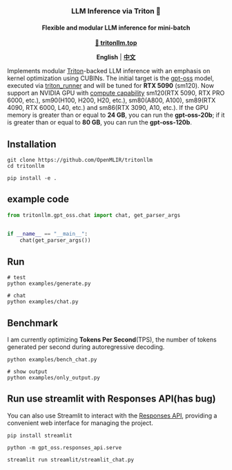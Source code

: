 <h3 align="center">
LLM Inference via Triton 🚀
</h3>

<h4 align="center">
Flexible and modular LLM inference for mini-batch
</h4>

<p align="center">
<a href="https://tritonllm.top"><b>🔗 tritonllm.top</b></a>
</p>

<p align="center">
<a ><b>English</b></a> | <a href="README.zh.md"><b>中文</b></a>
</p>

Implements modular [Triton](https://github.com/triton-lang/triton)-backed LLM inference with an emphasis on kernel optimization using CUBINs. The initial target is the [gpt-oss](https://github.com/openai/gpt-oss) model, executed via [triton_runner](https://github.com/OpenMLIR/triton_runner) and will be tuned for **RTX 5090** (sm120). Now support an NVIDIA GPU with [compute capability](https://developer.nvidia.com/cuda-gpus) sm120(RTX 5090, RTX PRO 6000, etc.), sm90(H100, H200, H20, etc.), sm80(A800, A100), sm89(RTX 4090, RTX 6000, L40, etc.) and sm86(RTX 3090, A10, etc.). If the GPU memory is greater than or equal to **24 GB**, you can run the **gpt-oss-20b**; if it is greater than or equal to **80 GB**, you can run the **gpt-oss-120b**.

## Installation

```shell
git clone https://github.com/OpenMLIR/tritonllm
cd tritonllm

pip install -e .
```

## example code

```Python
from tritonllm.gpt_oss.chat import chat, get_parser_args


if __name__ == "__main__":
    chat(get_parser_args())
```

## Run

```shell
# test
python examples/generate.py

# chat
python examples/chat.py
```

## Benchmark

I am currently optimizing **Tokens Per Second**(TPS), the number of tokens generated per second during autoregressive decoding.

```shell
python examples/bench_chat.py

# show output
python examples/only_output.py
```

## Run use streamlit with Responses API(has bug)

You can also use Streamlit to interact with the [Responses API](https://github.com/openai/gpt-oss?tab=readme-ov-file#responses-api), providing a convenient web interface for managing the project.

```shell
pip install streamlit

python -m gpt_oss.responses_api.serve

streamlit run streamlit/streamlit_chat.py
```
